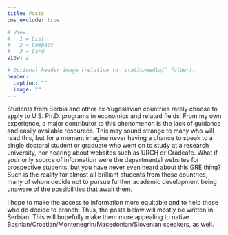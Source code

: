 ```yaml
---
title: Posts
cms_exclude: true

# View.
#   1 = List
#   2 = Compact
#   3 = Card
view: 2

# Optional header image (relative to `static/media/` folder).
header:
  caption: ""
  image: ""
---
```

Students from Serbia and other ex-Yugoslavian countries rarely choose to apply to U.S. Ph.D. programs in economics and related fields. From my own experience, a major contributor to this phenomenon is the lack of guidance and easily available resources. This may sound strange to many who will read this, but for a moment imagine never having a chance to speak to a single doctoral student or graduate who went on to study at a research university, nor hearing about websites such as URCH or Gradcafe. What if your only source of information were the departmental websites for prospective students, but you have never even heard about this GRE thing? Such is the reality for almost all brilliant students from these countries, many of whom decide not to pursue further academic development being unaware of the possibilities that await them.

I hope to make the access to information more equitable and to help those who do decide to branch. Thus, the posts below will mostly be written in Serbian. This will hopefully make them more appealing to native Bosnian/Croatian/Montenegrin/Macedonian/Slovenian speakers, as well.
